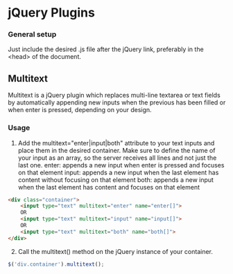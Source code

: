 # jQuery Plugins
### General setup
Just include the desired .js file after the jQuery link, preferably in the &lt;head&gt; of the document.

## Multitext
Multitext is a jQuery plugin which replaces multi-line textarea or text fields by automatically appending new inputs when the previous has been filled or when enter is pressed, depending on your design.

### Usage
1. Add the multitext="enter|input|both" attribute to your text inputs and place them in the desired container.
Make sure to define the name of your input as an array, so the server receives all lines and not just the last one.
enter: appends a new input when enter is pressed and focuses on that element
input: appends a new input when the last element has content without focusing on that element
both: appends a new input when the last element has content and focuses on that element

```html
<div class="container">
    <input type="text" multitext="enter" name="enter[]">
    OR
    <input type="text" multitext="input" name="input[]">
    OR
    <input type="text" multitext="both" name="both[]">
</div>
```

2. Call the multitext() method on the jQuery instance of your container.
```javascript
$('div.container').multitext();
```
